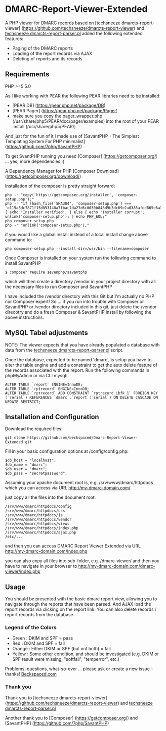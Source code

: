 # DMARC-Report-Viewer-Extended

A PHP viewer for DMARC records based on [techsneeze dmarcts-report-viewer] (https://github.com/techsneeze/dmarcts-report-viewer) and [techsneeze dmarcts-report-parser.pl](https://github.com/techsneeze/dmarcts-report-parser)
added the following extended features:
* Paging of the DMARC reports
* Loading of the report records via AJAX
* Deleting of reports and its records

## Requirements

PHP >=5.5.0

As I like working with PEAR the following PEAR libraries need to be installed:
* [PEAR DB] (https://pear.php.net/package/DB)
* [PEAR Pager] (https://pear.php.net/package/Pager)
* make sure you copy the pager_wrapper.php (/usr/share/php5/PEAR/doc/pager/examples) into the root of your PEAR install (/usr/share/php5/PEAR/)

And just for the fun of it I made use of [SavantPHP - The Simplest Templating System For PHP minimalist] (https://github.com/7php/SavantPHP)

To get SvantPHP running you need [Composer] (https://getcomposer.org/) ... yes, more dependencies ;)

A Dependency Manager for PHP [Composer Download] (https://getcomposer.org/download/)

Installation of the composer is pretty straight forward:

```
php -r "copy('https://getcomposer.org/installer', 'composer-setup.php');"
php -r "if (hash_file('SHA384', 'composer-setup.php') === 'e115a8dc7871f15d853148a7fbac7da27d6c0030b848d9b3dc09e2a0388afed865e6a3d6b3c0fad45c48e2b5fc1196ae') { echo 'Installer verified'; } else { echo 'Installer corrupt'; unlink('composer-setup.php'); } echo PHP_EOL;"
php composer-setup.php
php -r "unlink('composer-setup.php');"
```

if you would like a global install instead of a local install change above command to:

```
php composer-setup.php --install-dir=/usr/bin --filename=composer
```

Once Composer is installed on your system run the following command to install SavantPHP

```
$ composer require sevenphp/savantphp
```

which will then create a directory /vendor in your project directory with all the necessary files to run Composer and SavantPHP

I have included the /vendor directory with this Git but I'm actually no PHP nor Composer expert!
So ... if you run into trouble with Composer or SavantPHP or /vendor directory included in this git, just delete the /vendor direcotry and do a fresh Composer & SavantPHP install by following the above instructions.


## MySQL Tabel adjustments

NOTE: The viewer expects that you have already populated a database with data from the [techsneeze dmarcts-report-parser.pl](https://github.com/techsneeze/dmarcts-report-parser) script.

Once the database, expected to be named 'dmarc', is setup you have to alter the table engine and add a constraint to get the auto delete feature of the records associated with the report.
Run the following commands in phpMyAdmin or via CLI mysql:

```
ALTER TABLE `report` ENGINE=InnoDB;
ALTER TABLE `rptrecord` ENGINE=InnoDB;
ALTER TABLE `rptrecord` ADD CONSTRAINT `rptrecord_ibfk_1` FOREIGN KEY (`serial`) REFERENCES `dmarc`.`report`(`serial`) ON DELETE CASCADE ON UPDATE RESTRICT;
```

## Installation and Configuration

Download the required files:
```
git clone https://github.com/beckspaced/Dmarc-Report-Viewer-Extended.git
```

Fill in your basic configuration options at /config/config.php:

```
$db_host = "localhost";
$db_name = "dmarc";
$db_user = "dmarc";
$db_pass = "secretpassword";
```

Assuming your apache document root is, e.g. /srv/www/dmarc/httpdocs
which you can access via URL http://my-dmarc-domain.com/

just copy all the files into the document root:

```
/srv/www/dmarc/httpdocs/config
/srv/www/dmarc/httpdocs/css
/srv/www/dmarc/httpdocs/js
/srv/www/dmarc/httpdocs/vendor
/srv/www/dmarc/httpdocs/views
/srv/www/dmarc/httpdocs/index.php
/srv/www/dmarc/httpdocs/ajax.php
/etc/...
```

and then you can access DMARC Report Viewer Extended via URL http://my-dmarc-domain.com/index.php

you can also copy all files into sub-folder, e.g. /dmarc-viewer/
and then you have to navigate in your browser to http://my-dmarc-domain.com/dmarc-viewer/index.php

## Usage

You should be presented with the basic dmarc report view, allowing you to navigate through the reports that have been parsed.
And AJAX load the report records via clicking on the report link.
You can also delete records / report records from the database.

### Legend of the Colors

* Green : DKIM and SPF = pass
* Red : DKIM and SPF = fail
* Orange : Either DKIM or SPF (but not both) = fail
* Yellow : Some other condition, and should be investigated (e.g. DKIM or SPF result were missing, "softfail", "temperror", etc.)


Problems, questions, what-so-ever ... please ask or create a new issue - thanks! [Beckspaced.com](http://beckspaced.com/)

### Thank you

Thank you to [techsneeze dmarcts-report-viewer] (https://github.com/techsneeze/dmarcts-report-viewer) and [techsneeze dmarcts-report-parser.pl](https://github.com/techsneeze/dmarcts-report-parser)

Another thank you to [Composer] (https://getcomposer.org/) and [SavantPHP] (https://github.com/7php/SavantPHP)

